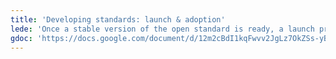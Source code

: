 ```yaml
---
title: 'Developing standards: launch & adoption'
lede: 'Once a stable version of the open standard is ready, a launch promotes it to a wider audience. Focus can shift to understanding how the standard is used in practice.'
gdoc: 'https://docs.google.com/document/d/12m2cBdI1kqFwvv2JgLz7OkZSs-yBp336WTULqKr75EI/edit'
---
```

